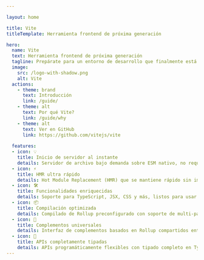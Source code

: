 ```yaml
---

layout: home

title: Vite
titleTemplate: Herramienta frontend de próxima generación

hero:
  name: Vite
  text: Herramienta frontend de próxima generación
  tagline: Prepárate para un entorno de desarrollo que finalmente está hecho para tí.
  image:
    src: /logo-with-shadow.png
    alt: Vite
  actions:
    - theme: brand
      text: Introducción
      link: /guide/
    - theme: alt
      text: Por qué Vite?
      link: /guide/why
    - theme: alt
      text: Ver en GitHub
      link: https://github.com/vitejs/vite
  
  features:
  - icon: 💡
    title: Inicio de servidor al instante
    details: Servidor de archivo bajo demanda sobre ESM nativo, no requiere empaquetado!
  - icon: ⚡️
    title: HMR ultra rápido
    details: Hot Module Replacement (HMR) que se mantiene rápido sin importar el tamaño de la aplicación.
  - icon: 🛠️
    title: Funcionalidades enriquecidas
    details: Soporte para TypeScript, JSX, CSS y más, listos para usar.
  - icon: 📦
    title: Compilación optimizada
    details: Compilado de Rollup preconfigurado con soporte de multi-página y modo librería.
  - icon: 🔩
    title: Complementos universales
    details: Interfaz de complementos basados en Rollup compartidos entre desarrollo y compilación.
  - icon: 🔑
    title: APIs completamente tipadas
    details: APIs programáticamente flexibles con tipado completo en TypeScript.
---
```

